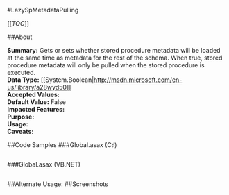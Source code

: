 #LazySpMetadataPulling

[[_TOC_]]

##About

**Summary:**  Gets or sets whether stored procedure metadata will be loaded at the same time as metadata for the rest of the schema. When true, stored procedure metadata will only be pulled when the stored procedure is executed.   
**Data Type:** [[System.Boolean|http://msdn.microsoft.com/en-us/library/a28wyd50]]  
**Accepted Values:**   
**Default Value:** False  
**Impacted Features:**   
**Purpose:**   
**Usage:**   
**Caveats:**   

##Code Samples
###Global.asax (C♯)

```csharp
```

###Global.asax (VB.NET)

```visualbasic
```
##Alternate Usage: 
##Screenshots
